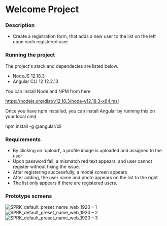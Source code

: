 # Welcome Project

### Description
- Create a registration form, that adds a new user to the list on the left upon each registered user.

### Running the project

The project's stack and dependecies are listed below.

- NodeJS 12.18.3
- Angular CLI 12 12.2.13

You can install Node and NPM from here

https://nodejs.org/dist/v12.18.3/node-v12.18.3-x64.msi

Once you have npm installed, you can install Angular by running this on your local cmd

npm install -g @angular/cli

### Requirements
- By clicking on 'upload', a profile image is uploaded and assigned to the user
- Upon password fail, a mismatch red text appears, and user cannot register without fixing the issue.
- After registering successfully, a modal screen appears
- After adding, the user name and photo appears on the list to the right.
- The list only appears if there are registered users.

### Prototype screens

![SPRK_default_preset_name_web_1920 – 1](https://user-images.githubusercontent.com/94746690/142729509-dab18912-b8a3-475a-9286-4086899d979b.png)
![SPRK_default_preset_name_web_1920 – 2](https://user-images.githubusercontent.com/94746690/142729510-52568ede-d07c-4de1-b299-88e611d62e08.png)
![SPRK_default_preset_name_web_1920 – 3](https://user-images.githubusercontent.com/94746690/142729511-c9414597-857d-4da4-9bcc-6ce88e7950bd.png)




